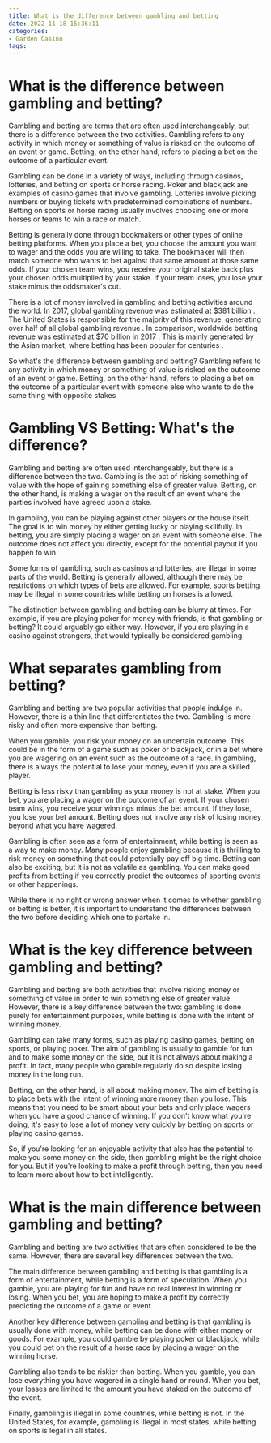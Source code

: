 ```yaml
---
title: What is the difference between gambling and betting
date: 2022-11-18 15:36:11
categories:
- Garden Casino
tags:
---
```



#  What is the difference between gambling and betting?

Gambling and betting are terms that are often used interchangeably, but there is a difference between the two activities. Gambling refers to any activity in which money or something of value is risked on the outcome of an event or game. Betting, on the other hand, refers to placing a bet on the outcome of a particular event.

Gambling can be done in a variety of ways, including through casinos, lotteries, and betting on sports or horse racing. Poker and blackjack are examples of casino games that involve gambling. Lotteries involve picking numbers or buying tickets with predetermined combinations of numbers. Betting on sports or horse racing usually involves choosing one or more horses or teams to win a race or match.

Betting is generally done through bookmakers or other types of online betting platforms. When you place a bet, you choose the amount you want to wager and the odds you are willing to take. The bookmaker will then match someone who wants to bet against that same amount at those same odds. If your chosen team wins, you receive your original stake back plus your chosen odds multiplied by your stake. If your team loses, you lose your stake minus the oddsmaker's cut.

There is a lot of money involved in gambling and betting activities around the world. In 2017, global gambling revenue was estimated at $381 billion . The United States is responsible for the majority of this revenue, generating over half of all global gambling revenue . In comparison, worldwide betting revenue was estimated at $70 billion in 2017 . This is mainly generated by the Asian market, where betting has been popular for centuries .

So what's the difference between gambling and betting? Gambling refers to any activity in which money or something of value is risked on the outcome of an event or game. Betting, on the other hand, refers to placing a bet on the outcome of a particular event with someone else who wants to do the same thing with opposite stakes

#  Gambling VS Betting: What's the difference?

Gambling and betting are often used interchangeably, but there is a difference between the two. Gambling is the act of risking something of value with the hope of gaining something else of greater value. Betting, on the other hand, is making a wager on the result of an event where the parties involved have agreed upon a stake.

In gambling, you can be playing against other players or the house itself. The goal is to win money by either getting lucky or playing skillfully. In betting, you are simply placing a wager on an event with someone else. The outcome does not affect you directly, except for the potential payout if you happen to win.

Some forms of gambling, such as casinos and lotteries, are illegal in some parts of the world. Betting is generally allowed, although there may be restrictions on which types of bets are allowed. For example, sports betting may be illegal in some countries while betting on horses is allowed.

The distinction between gambling and betting can be blurry at times. For example, if you are playing poker for money with friends, is that gambling or betting? It could arguably go either way. However, if you are playing in a casino against strangers, that would typically be considered gambling.

#  What separates gambling from betting?

Gambling and betting are two popular activities that people indulge in. However, there is a thin line that differentiates the two. Gambling is more risky and often more expensive than betting.

When you gamble, you risk your money on an uncertain outcome. This could be in the form of a game such as poker or blackjack, or in a bet where you are wagering on an event such as the outcome of a race. In gambling, there is always the potential to lose your money, even if you are a skilled player.

Betting is less risky than gambling as your money is not at stake. When you bet, you are placing a wager on the outcome of an event. If your chosen team wins, you receive your winnings minus the bet amount. If they lose, you lose your bet amount. Betting does not involve any risk of losing money beyond what you have wagered.

Gambling is often seen as a form of entertainment, while betting is seen as a way to make money. Many people enjoy gambling because it is thrilling to risk money on something that could potentially pay off big time. Betting can also be exciting, but it is not as volatile as gambling. You can make good profits from betting if you correctly predict the outcomes of sporting events or other happenings.

While there is no right or wrong answer when it comes to whether gambling or betting is better, it is important to understand the differences between the two before deciding which one to partake in.

#  What is the key difference between gambling and betting?

Gambling and betting are both activities that involve risking money or something of value in order to win something else of greater value. However, there is a key difference between the two: gambling is done purely for entertainment purposes, while betting is done with the intent of winning money.

Gambling can take many forms, such as playing casino games, betting on sports, or playing poker. The aim of gambling is usually to gamble for fun and to make some money on the side, but it is not always about making a profit. In fact, many people who gamble regularly do so despite losing money in the long run.

Betting, on the other hand, is all about making money. The aim of betting is to place bets with the intent of winning more money than you lose. This means that you need to be smart about your bets and only place wagers when you have a good chance of winning. If you don't know what you're doing, it's easy to lose a lot of money very quickly by betting on sports or playing casino games.

So, if you're looking for an enjoyable activity that also has the potential to make you some money on the side, then gambling might be the right choice for you. But if you're looking to make a profit through betting, then you need to learn more about how to bet intelligently.

#  What is the main difference between gambling and betting?

Gambling and betting are two activities that are often considered to be the same. However, there are several key differences between the two.

The main difference between gambling and betting is that gambling is a form of entertainment, while betting is a form of speculation. When you gamble, you are playing for fun and have no real interest in winning or losing. When you bet, you are hoping to make a profit by correctly predicting the outcome of a game or event.

Another key difference between gambling and betting is that gambling is usually done with money, while betting can be done with either money or goods. For example, you could gamble by playing poker or blackjack, while you could bet on the result of a horse race by placing a wager on the winning horse.

Gambling also tends to be riskier than betting. When you gamble, you can lose everything you have wagered in a single hand or round. When you bet, your losses are limited to the amount you have staked on the outcome of the event.

Finally, gambling is illegal in some countries, while betting is not. In the United States, for example, gambling is illegal in most states, while betting on sports is legal in all states.